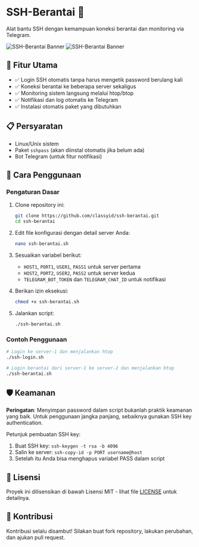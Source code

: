 # SSH-Berantai 🚀

Alat bantu SSH dengan kemampuan koneksi berantai dan monitoring via Telegram.

![SSH-Berantai Banner](https://blog.classy.id/upload/gambar_berita/2257e285f30e3bceccfaa835f3f59324_20250321081523.jpeg)
![SSH-Berantai Banner](https://blog.classy.id/upload/gambar_berita/afd82ce6232fcdf4791d4c71c5e77e94_20250321154858.png)

## 🌟 Fitur Utama

- ✅ Login SSH otomatis tanpa harus mengetik password berulang kali
- ✅ Koneksi berantai ke beberapa server sekaligus
- ✅ Monitoring sistem langsung melalui htop/btop
- ✅ Notifikasi dan log otomatis ke Telegram
- ✅ Instalasi otomatis paket yang dibutuhkan

## 📋 Persyaratan

- Linux/Unix sistem
- Paket `sshpass` (akan diinstal otomatis jika belum ada)
- Bot Telegram (untuk fitur notifikasi)

## 🔧 Cara Penggunaan

### Pengaturan Dasar

1. Clone repository ini:
   ```bash
   git clone https://github.com/classyid/ssh-berantai.git
   cd ssh-berantai
   
2. Edit file konfigurasi dengan detail server Anda:
   ```bash
   nano ssh-berantai.sh
   ```

3. Sesuaikan variabel berikut:
   - `HOST1`, `PORT1`, `USER1`, `PASS1` untuk server pertama
   - `HOST2`, `PORT2`, `USER2`, `PASS2` untuk server kedua
   - `TELEGRAM_BOT_TOKEN` dan `TELEGRAM_CHAT_ID` untuk notifikasi

4. Berikan izin eksekusi:
   ```bash
   chmod +x ssh-berantai.sh
   ```

5. Jalankan script:
   ```bash
   ./ssh-berantai.sh
   ```

### Contoh Penggunaan

```bash
# Login ke server-1 dan menjalankan htop
./ssh-login.sh

# Login berantai dari server-1 ke server-2 dan menjalankan btop
./ssh-berantai.sh
```

## 🛡️ Keamanan

**Peringatan**: Menyimpan password dalam script bukanlah praktik keamanan yang baik. Untuk penggunaan jangka panjang, sebaiknya gunakan SSH key authentication.

Petunjuk pembuatan SSH key:
1. Buat SSH key: `ssh-keygen -t rsa -b 4096`
2. Salin ke server: `ssh-copy-id -p PORT username@host`
3. Setelah itu Anda bisa menghapus variabel PASS dalam script

## 📜 Lisensi

Proyek ini dilisensikan di bawah Lisensi MIT - lihat file [LICENSE](LICENSE) untuk detailnya.

## 🤝 Kontribusi

Kontribusi selalu disambut! Silakan buat fork repository, lakukan perubahan, dan ajukan pull request.
```
